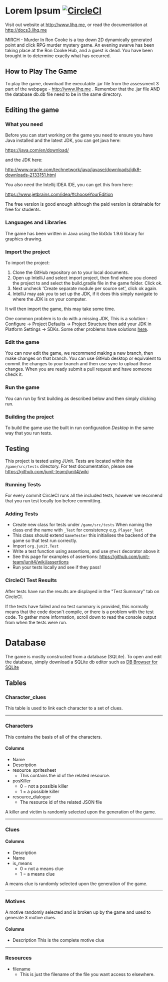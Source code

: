 # Lorem Ipsum [![CircleCI](https://circleci.com/gh/Brookke/Lorem-Ipsum.svg?style=svg&circle-token=88a08119c648799c8c1241249131701e1298e614)](https://circleci.com/gh/Brookke/Lorem-Ipsum)
Visit out website at http://www.lihq.me, or read the documentation at http://docs3.lihq.me

MIRCH - Murder In Ron Cooke is a top down 2D dynamically generated point and click RPG murder mystery game. An evening swarve has been taking place at the Ron Cooke Hub, and a guest is dead. You have been brought in to determine exactly what has occurred.

## How to Play The Game

To play the game, download the executable .jar file from the assessment 3 part of the webpage - http://www.lihq.me .
Remember that the .jar file AND the database db.db file need to be in the same directory.

## Editing the game

### What you need
Before you can start working on the game you need to ensure you have Java installed and the latest JDK, you can get java here:

https://java.com/en/download/

and the JDK here:

http://www.oracle.com/technetwork/java/javase/downloads/jdk8-downloads-2133151.html

You also need the Intellij IDEA IDE, you can get this from here:

https://www.jetbrains.com/idea/#chooseYourEdition

The free version is good enough although the paid version is obtainable for free for students.

### Languages and Libraries

The game has been written in Java using the libGdx 1.9.6 library for graphics drawing.

### Import the project
To import the project:
1. Clone the GitHub repository on to your local documents.
2. Open up IntelliJ and select import project, then find where you cloned the project to and select the build.gradle file in the game folder. Click ok.
3. Next uncheck 'Create separate module per source set', click ok again.
4. IntelliJ may ask you to set up the JDK, if it does this simply navigate to where the JDK is on your computer.

It will then import the game, this may take some time.

One common problem is to do with a missing JDK, This is a solution :
Configure -> Project Defaults -> Project Structure then add your JDK in Platform Settings -> SDKs. Some other problems have solutions [here](https://github.com/libgdx/libgdx/wiki/Gradle-and-Intellij-IDEA).

### Edit the game
You can now edit the game, we recommend making a new branch, then make changes on that branch. You can use GitHub desktop or equivalent to commit the changes to your branch and then use sync to upload those changes. When you are ready submit a pull request and have someone check it.

### Run the game
You can run by first building as described below and then simply clicking run.

### Building the project
To build the game use the built in run configuration *Desktop* in the same way that you run tests.

## Testing
This project is tested using JUnit. Tests are located within the `/game/src/tests` directory. For test documentation, please see https://github.com/junit-team/junit4/wiki

### Running Tests
For every commit CircleCI runs all the included tests, however we recomend that you run test locally too before committing.

### Adding Tests
- Create new class for tests under `/game/src/tests` When naming the class end the name with `_Test` for consistency e.g. `Player_Test`
- This class should extend `GameTester` this initialises the backend of the game so that test run correctly.
- Import `org.junit.Test`
- Write a test function using assertions, and use `@Test` decorator above it
- See this page for examples of assertions: https://github.com/junit-team/junit4/wiki/assertions
- Run your tests locally and see if they pass!

### CircleCI Test Results
After tests have run the results are displayed in the "Test Summary" tab on CircleCI.

If the tests have failed and no test summary is provided, this normally means that the code doesn't compile, or there is a problem with the test code. To gather more information, scroll down to read the console output from when the tests were run.


# Database
The game is mostly constructed from a database (SQLite). To open and edit the database, simply download a SQLite db editor such as [DB Browser for SQLite](http://sqlitebrowser.org)

## Tables
### Character_clues
This table is used to link each character to a set of clues.
- - - -
### Characters
This contains the basis of all of the characters.
#### Columns
* Name
* Description
* resource_spritesheet
	* This contains the id of the related resource.
* 	posKiller
	* 0 = not a possible killer
	* 1 = a possible killer
* resource_dialogue
	* The resource id of the related JSON file
	
 A killer and victim is randomly selected upon the generation of the game.
- - - -
### Clues
#### Columns
* Description
* Name
* is_means
	* 0 = not a means clue
	* 1 = a means clue
	
A means clue is randomly selected upon the generation of the game.
- - - -
### Motives
A motive randomly selected and is broken up by the game and used to generate 3 motive clues.
#### Columns
* Description
This is the complete motive clue
- - - -
### Resources 
* filename
	* This is just the filename of the file you want access to elsewhere.

